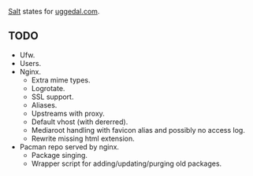 [Salt][s] states for [uggedal.com][u].

TODO
----

* Ufw.
* Users.
* Nginx.
  - Extra mime types.
  - Logrotate.
  - SSL support.
  - Aliases.
  - Upstreams with proxy.
  - Default vhost (with dererred).
  - Mediaroot handling with favicon alias and possibly no access log.
  - Rewrite missing html extension.
* Pacman repo served by nginx.
  - Package singing.
  - Wrapper script for adding/updating/purging old packages.

[s]: http://saltstack.org
[u]: http://uggedal.com
